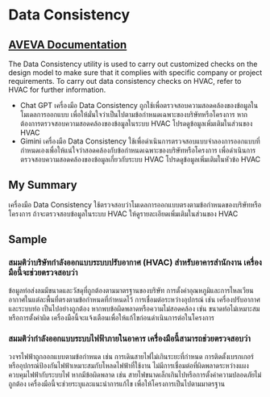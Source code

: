 # Data Consistency

## [AVEVA Documentation](https://docs.aveva.com/bundle/e3d-design/page/985254.html)

The Data Consistency utility is used to carry out customized checks on the design model to make sure that it complies with specific company or project requirements. To carry out data consistency checks on HVAC, refer to HVAC for further information.

- Chat GPT เครื่องมือ Data Consistency ถูกใช้เพื่อตรวจสอบความสอดคล้องของข้อมูลในโมเดลการออกแบบ เพื่อให้มั่นใจว่าเป็นไปตามข้อกำหนดเฉพาะของบริษัทหรือโครงการ หากต้องการตรวจสอบความสอดคล้องของข้อมูลในระบบ HVAC โปรดดูข้อมูลเพิ่มเติมในส่วนของ HVAC
- Gimini เครื่องมือ Data Consistency ใช้เพื่อดำเนินการตรวจสอบแบบจำลองการออกแบบที่กำหนดเองเพื่อให้แน่ใจว่าสอดคล้องกับข้อกำหนดเฉพาะของบริษัทหรือโครงการ เพื่อดำเนินการตรวจสอบความสอดคล้องของข้อมูลเกี่ยวกับระบบ HVAC โปรดดูข้อมูลเพิ่มเติมในหัวข้อ HVAC

  
## My Summary
เครื่องมือ Data Consistency ใช้ตรวจสอบว่าโมเดลการออกแบบตรงตามข้อกำหนดของบริษัทหรือโครงการ ถ้าจะตรวจสอบข้อมูลในระบบ HVAC ให้ดูรายละเอียดเพิ่มเติมในส่วนของ HVAC

## Sample

### สมมติว่าบริษัทกำลังออกแบบระบบปรับอากาศ (HVAC) สำหรับอาคารสำนักงาน เครื่องมือนี้จะช่วยตรวจสอบว่า
ข้อมูลท่อส่งลมมีขนาดและวัสดุที่ถูกต้องตามมาตรฐานของบริษัท
การตั้งค่าอุณหภูมิและการไหลเวียนอากาศในแต่ละพื้นที่ตรงตามข้อกำหนดที่กำหนดไว้
การเชื่อมต่อระหว่างอุปกรณ์ เช่น เครื่องปรับอากาศและระบบท่อ เป็นไปอย่างถูกต้อง
หากพบข้อผิดพลาดหรือความไม่สอดคล้อง เช่น ขนาดท่อไม่เหมาะสมหรือการตั้งค่าผิด เครื่องมือนี้จะแจ้งเตือนเพื่อให้แก้ไขก่อนดำเนินการต่อในโครงการ

### สมมติว่ากำลังออกแบบระบบไฟฟ้าภายในอาคาร เครื่องมือนี้สามารถช่วยตรวจสอบว่า
วงจรไฟฟ้าถูกออกแบบตามข้อกำหนด เช่น การเดินสายไฟไม่เกินระยะที่กำหนด
การติดตั้งเบรกเกอร์หรืออุปกรณ์ป้องกันไฟฟ้าเหมาะสมกับโหลดไฟฟ้าที่ใช้งาน
ไม่มีการเชื่อมต่อที่ผิดพลาดระหว่างแผงควบคุมไฟฟ้ากับระบบไฟ
หากมีข้อผิดพลาด เช่น สายไฟขนาดเล็กเกินไปหรือการตั้งค่าความปลอดภัยไม่ถูกต้อง เครื่องมือนี้จะช่วยระบุและแนะนำการแก้ไข เพื่อให้โครงการเป็นไปตามมาตรฐาน
